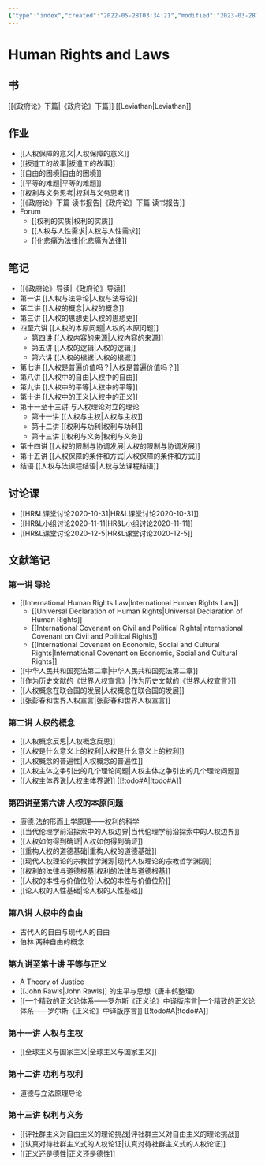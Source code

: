 ```yaml
---
{"type":"index","created":"2022-05-28T03:34:21","modified":"2023-03-28T19:45:38","alias":"人权与法","banner_icon":"🧑‍⚖️","banner":"https://static3.museoreinasofia.es/sites/default/files/obras/DE00050_0.jpg","banner_y":0.26707,"dg-publish":true,"sup":["[[Political Philosophy\\|Political Philosophy]]"],"state":"done","permalink":"/human-rights-and-law/","dgPassFrontmatter":true,"updated":"2023-03-28T19:45:38"}
---
```



# Human Rights and Laws

## 书

[[《政府论》下篇\|《政府论》下篇]]
[[Leviathan\|Leviathan]]

## 作业

* [[人权保障的意义\|人权保障的意义]]
* [[扳道工的故事\|扳道工的故事]]
* [[自由的困境\|自由的困境]]
* [[平等的难题\|平等的难题]]
* [[权利与义务思考\|权利与义务思考]]
* [[《政府论》下篇 读书报告\|《政府论》下篇 读书报告]]
* Forum
    * [[权利的实质\|权利的实质]]
    * [[人权与人性需求\|人权与人性需求]]
    * [[化悲痛为法律\|化悲痛为法律]]

## 笔记

* [[《政府论》导读\|《政府论》导读]]
* 第一讲 [[人权与法导论\|人权与法导论]]
* 第二讲 [[人权的概念\|人权的概念]]
* 第三讲 [[人权的思想史\|人权的思想史]]
* 四至六讲 [[人权的本原问题\|人权的本原问题]]
    * 第四讲 [[人权内容的来源\|人权内容的来源]]
    * 第五讲 [[人权的逻辑\|人权的逻辑]]
    * 第六讲 [[人权的根据\|人权的根据]]
* 第七讲 [[人权是普遍价值吗？\|人权是普遍价值吗？]]
* 第八讲 [[人权中的自由\|人权中的自由]]
* 第九讲 [[人权中的平等\|人权中的平等]]
* 第十讲 [[人权中的正义\|人权中的正义]]
* 第十一至十三讲 与人权理论对立的理论
    * 第十一讲 [[人权与主权\|人权与主权]]
    * 第十二讲 [[权利与功利\|权利与功利]]
    * 第十三讲 [[权利与义务\|权利与义务]]
* 第十四讲 [[人权的限制与协调发展\|人权的限制与协调发展]]
* 第十五讲 [[人权保障的条件和方式\|人权保障的条件和方式]]
* 结语 [[人权与法课程结语\|人权与法课程结语]]

## 讨论课

* [[HR&L课堂讨论2020-10-31\|HR&L课堂讨论2020-10-31]]
* [[HR&L小组讨论2020-11-11\|HR&L小组讨论2020-11-11]]
* [[HR&L课堂讨论2020-12-5\|HR&L课堂讨论2020-12-5]]

## 文献笔记

### 第一讲 导论

* [[International Human Rights Law\|International Human Rights Law]]
    * [[Universal Declaration of Human Rights\|Universal Declaration of Human Rights]]
    * [[International Covenant on Civil and Political Rights\|International Covenant on Civil and Political Rights]]
    * [[International Covenant on Economic, Social and Cultural Rights\|International Covenant on Economic, Social and Cultural Rights]]
* [[中华人民共和国宪法第二章\|中华人民共和国宪法第二章]]
* [[作为历史文献的《世界人权宣言》\|作为历史文献的《世界人权宣言》]]
* [[人权概念在联合国的发展\|人权概念在联合国的发展]]
* [[张彭春和世界人权宣言\|张彭春和世界人权宣言]]

### 第二讲 人权的概念

* [[人权概念反思\|人权概念反思]]
* [[人权是什么意义上的权利\|人权是什么意义上的权利]]
* [[人权概念的普遍性\|人权概念的普遍性]]
* [[人权主体之争引出的几个理论问题\|人权主体之争引出的几个理论问题]]
* [[人权主体界说\|人权主体界说]] [[!todo#A\|!todo#A]]

### 第四讲至第六讲 人权的本原问题

* 康德.法的形而上学原理——权利的科学
* [[当代伦理学前沿探索中的人权边界\|当代伦理学前沿探索中的人权边界]]
* [[人权如何得到确证\|人权如何得到确证]]
* [[重构人权的道德基础\|重构人权的道德基础]]
* [[现代人权理论的宗教哲学渊源\|现代人权理论的宗教哲学渊源]]
* [[权利的法律与道德根基\|权利的法律与道德根基]]
* [[人权的本性与价值位阶\|人权的本性与价值位阶]]
* [[论人权的人性基础\|论人权的人性基础]]

### 第八讲 人权中的自由

* 古代人的自由与现代人的自由
* 伯林.两种自由的概念

### 第九讲至第十讲 平等与正义

* A Theory of Justice
* [[John Rawls\|John Rawls]] 的生平与思想（唐丰鹤整理）
* [[一个精致的正义论体系——罗尔斯《正义论》中译版序言\|一个精致的正义论体系——罗尔斯《正义论》中译版序言]] [[!todo#A\|!todo#A]]

### 第十一讲 人权与主权

* [[全球主义与国家主义\|全球主义与国家主义]]

### 第十二讲 功利与权利

* 道德与立法原理导论

### 第十三讲 权利与义务

* [[评社群主义对自由主义的理论挑战\|评社群主义对自由主义的理论挑战]]
* [[认真对待社群主义式的人权论证\|认真对待社群主义式的人权论证]]
* [[正义还是德性\|正义还是德性]]
